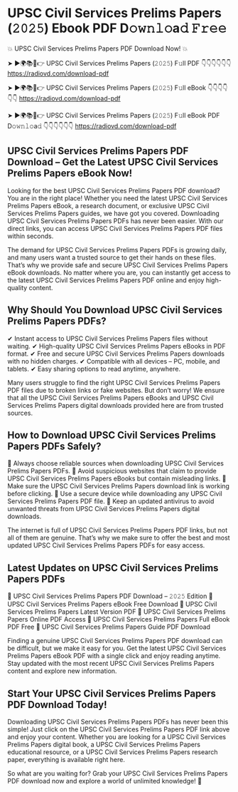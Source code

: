 # UPSC Civil Services Prelims Papers (𝟸𝟶𝟸𝟻) Ebook PDF D𝚘𝚠𝚗𝚕𝚘a𝚍 𝙵𝚛𝚎𝚎

💥 UPSC Civil Services Prelims Papers PDF Download Now! 💥

➤ ►🌍📚📱👉 UPSC Civil Services Prelims Papers (𝟸𝟶𝟸𝟻) F𝚞ll PDF 👇👇👇👇👇👇
https://radiovd.com/download-pdf

➤ ►🌍📚📱👉 UPSC Civil Services Prelims Papers (𝟸𝟶𝟸𝟻) F𝚞ll eBook 👇👇👇👇👇👇
https://radiovd.com/download-pdf

➤ ►🌍📚📱👉 UPSC Civil Services Prelims Papers (𝟸𝟶𝟸𝟻) F𝚞ll eBook PDF D𝚘𝚠𝚗𝚕𝚘a𝚍 👇👇👇👇👇👇
https://radiovd.com/download-pdf

## UPSC Civil Services Prelims Papers PDF Download – Get the Latest UPSC Civil Services Prelims Papers eBook Now!

Looking for the best UPSC Civil Services Prelims Papers PDF download? You are in the right place! Whether you need the latest UPSC Civil Services Prelims Papers eBook, a research document, or exclusive UPSC Civil Services Prelims Papers guides, we have got you covered. Downloading UPSC Civil Services Prelims Papers PDFs has never been easier. With our direct links, you can access UPSC Civil Services Prelims Papers PDF files within seconds.

The demand for UPSC Civil Services Prelims Papers PDFs is growing daily, and many users want a trusted source to get their hands on these files. That’s why we provide safe and secure UPSC Civil Services Prelims Papers eBook downloads. No matter where you are, you can instantly get access to the latest UPSC Civil Services Prelims Papers PDF online and enjoy high-quality content.

## Why Should You Download UPSC Civil Services Prelims Papers PDFs?

✔ Instant access to UPSC Civil Services Prelims Papers files without waiting.
✔ High-quality UPSC Civil Services Prelims Papers eBooks in PDF format.
✔ Free and secure UPSC Civil Services Prelims Papers downloads with no hidden charges.
✔ Compatible with all devices – PC, mobile, and tablets.
✔ Easy sharing options to read anytime, anywhere.

Many users struggle to find the right UPSC Civil Services Prelims Papers PDF files due to broken links or fake websites. But don’t worry! We ensure that all the UPSC Civil Services Prelims Papers eBooks and UPSC Civil Services Prelims Papers digital downloads provided here are from trusted sources.

## How to Download UPSC Civil Services Prelims Papers PDFs Safely?

📌 Always choose reliable sources when downloading UPSC Civil Services Prelims Papers PDFs.
📌 Avoid suspicious websites that claim to provide UPSC Civil Services Prelims Papers eBooks but contain misleading links.
📌 Make sure the UPSC Civil Services Prelims Papers download link is working before clicking.
📌 Use a secure device while downloading any UPSC Civil Services Prelims Papers PDF file.
📌 Keep an updated antivirus to avoid unwanted threats from UPSC Civil Services Prelims Papers digital downloads.

The internet is full of UPSC Civil Services Prelims Papers PDF links, but not all of them are genuine. That’s why we make sure to offer the best and most updated UPSC Civil Services Prelims Papers PDFs for easy access.

## Latest Updates on UPSC Civil Services Prelims Papers PDFs

🔹 UPSC Civil Services Prelims Papers PDF Download – 𝟸𝟶𝟸𝟻 Edition
🔹 UPSC Civil Services Prelims Papers eBook Free Download
🔹 UPSC Civil Services Prelims Papers Latest Version PDF
🔹 UPSC Civil Services Prelims Papers Online PDF Access
🔹 UPSC Civil Services Prelims Papers Full eBook PDF Free
🔹 UPSC Civil Services Prelims Papers Guide PDF Download

Finding a genuine UPSC Civil Services Prelims Papers PDF download can be difficult, but we make it easy for you. Get the latest UPSC Civil Services Prelims Papers eBook PDF with a single click and enjoy reading anytime. Stay updated with the most recent UPSC Civil Services Prelims Papers content and explore new information.

## Start Your UPSC Civil Services Prelims Papers PDF Download Today!

Downloading UPSC Civil Services Prelims Papers PDFs has never been this simple! Just click on the UPSC Civil Services Prelims Papers PDF link above and enjoy your content. Whether you are looking for a UPSC Civil Services Prelims Papers digital book, a UPSC Civil Services Prelims Papers educational resource, or a UPSC Civil Services Prelims Papers research paper, everything is available right here.

So what are you waiting for? Grab your UPSC Civil Services Prelims Papers PDF download now and explore a world of unlimited knowledge! 🚀